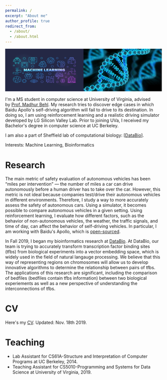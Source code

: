 ```yaml
---
permalink: /
excerpt: "About me"
author_profile: true
redirect_from: 
  - /about/
  - /about.html
---
```


<div class="">
	<img src="../images/imgonline-com-ua-twotoone-c4bj99oRJcohMRAt.jpg">
</div>


I'm a MS student in computer science at University of Virginia, advised by [Prof. Madhur Behl](http://www.madhurbehl.com/). My research tries to discover edge cases in which Baidu Apollo's self-driving algorithm will fail to drive to its destination. In doing so, I am using reinforcement learning and a realistic driving simulator developed by LG Silicon Valley Lab. Prior to joining UVa, I received my Bachelor's degree in computer science at UC Berkeley.

I am also a part of Sheffield lab of computational biology: [[DataBio](http://databio.org/)].

Interests: Machine Learning, Bioinformatics

Research
======
The main metric of safety evaluation of autonomous vehicles has been “miles per intervention” — the number of miles a car can drive autonomously before a human driver has to take over the car. However, this metric is not ideal because companies test/drive their autonomous vehicles in different environments. Therefore, I study a way to more accurately assess the safety of autonomous cars. Using a simulator, it becomes possible to compare autonomous vehicles in a given setting. Using reinforcement learning, I evaluate how different factors, such as the behavior of non-autonomous vehicles, the weather, the traffic signals, and time of day, can affect the behavior of self-driving vehicles. In particular, I am working with Baidu's Apollo, which is [open-sourced](https://github.com/ApolloAuto/apollo).

In Fall 2019, I began my bioinformatics research at [DataBio](http://databio.org/). At DataBio, our team is trying to accurately transform transcription factor binding sites (tfbs) from biological experiments into a vector embedding space, which is widely used in the field of natural langauge processing. We believe that this way of representing regions on chromosomes will allow us to develop innovative algorithms to determine the relationship between pairs of tfbs. The applications of this research are significant, including the comparison of bedfiles (bedfiles contain tfbs information) between two biological experiements as well as a new perspective of understanding the interconnections of tfbs.  

CV
======
Here's my [CV](/hjc_resume.pdf).
Updated: Nov. 18th 2019.

Teaching
======
* Lab Assistant for CS61A-Structure and Interpretation of Computer Programs at UC Berkeley, 2014.
* Teaching Assistant for CS5010-Programming and Systems for Data Science at University of Virginia, 2019.

